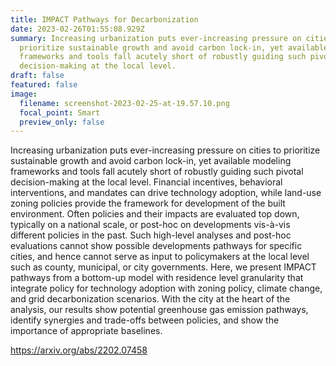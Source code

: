 ```yaml
---
title: IMPACT Pathways for Decarbonization
date: 2023-02-26T01:55:08.929Z
summary: Increasing urbanization puts ever-increasing pressure on cities to
  prioritize sustainable growth and avoid carbon lock-in, yet available modeling
  frameworks and tools fall acutely short of robustly guiding such pivotal
  decision-making at the local level.
draft: false
featured: false
image:
  filename: screenshot-2023-02-25-at-19.57.10.png
  focal_point: Smart
  preview_only: false
---
```

Increasing urbanization puts ever-increasing pressure on cities to prioritize sustainable growth and avoid carbon lock-in, yet available modeling frameworks and tools fall acutely short of robustly guiding such pivotal decision-making at the local level. Financial incentives, behavioral interventions, and mandates can drive technology adoption, while land-use zoning policies provide the framework for development of the built environment. Often policies and their impacts are evaluated top down, typically on a national scale, or post-hoc on developments vis-à-vis different policies in the past. Such high-level analyses and post-hoc evaluations cannot show possible developments pathways for specific cities, and hence cannot serve as input to policymakers at the local level such as county, municipal, or city governments. Here, we present IMPACT pathways from a bottom-up model with residence level granularity that integrate policy for technology adoption with zoning policy, climate change, and grid decarbonization scenarios. With the city at the heart of the analysis, our results show potential greenhouse gas emission pathways, identify synergies and trade-offs between policies, and show the importance of appropriate baselines.

https://arxiv.org/abs/2202.07458